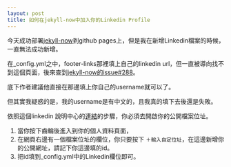 ```yaml
---
layout: post
title: 如何在jekyll-now中加入你的Linkedin Profile
---
```


今天成功部署[jekyll-now](https://github.com/barryclark/jekyll-now)到github pages上，但是我在新增Linkedin檔案的時候，一直無法成功新增。

在_config.yml之中，footer-links那裡填上自己的linkedin url，但一直被導向找不到這個頁面，後來查到[jekyll-now的issue#288](https://github.com/barryclark/jekyll-now/issues/288)。

底下作者建議他直接在那邊填上你自己的username就可以了。

但其實我疑惑的是，我的username是有中文的，且我真的填下去後還是失敗。

依照這個linkedin 說明中心的[連結](https://www.linkedin.com/help/linkedin/answer/87)的步驟，你必須去開啟你的公開檔案位址。
1. 當你按下齒輪後進入到你的個人資料頁面，
2. 在網頁右邊有一個檔案位址的欄位，你只要按下 `＋輸入自定位址`，在這邊新增你的公開網址，請記下你這邊填的id。
3. 把id填到_config.yml中的Linkedin欄位即可。
